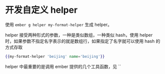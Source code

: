 # 开发自定义 helper

使用 `ember g helper my-format-helper` 生成 helper。

helper 接受两种形式的参数，一种是类似数组，一种类似 hash，使用 helper 时，如果参数不指定名字表示的就是数组行，如果指定了名字就可以使用 hash 的方式存取

```hbs
{{my-format-helper 'beijing' name='beijing'}}
```

helper 中最重要的是调用 ember 提供的几个工具函数，见 ``